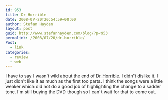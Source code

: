 ```yaml
---
id: 953
title: Dr Horrible
date: 2008-07-20T20:54:59+00:00
author: Stefan Hayden
layout: post
guid: http://www.stefanhayden.com/blog/?p=953
permalink: /2008/07/20/dr-horrible/
Post:
  - link
categories:
  - review
  - web
---
```

I have to say I wasn't wild about the end of <a href="http://www.drhorrible.com/">Dr Horrible</a>. I didn't dislike it. I just didn't like it as much as the first too parts. I think the songs were a little weaker which did not do a good job of highlighting the change to a sadder tone. I'm still buying the DVD though so I can't wait for that to come out.
